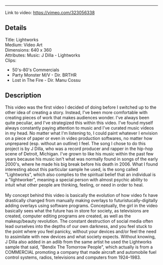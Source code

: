 -----

Link to video: https://vimeo.com/323056338

## Details

Title: Lightworks <br>
Medium: Video Art<br>
Dimensions: 640 x 360 <br>
Attributes: Music: J Dilla - Lightworks<br>
Clips: 
* 50's-80's Commercials<br>
* Party Monster M/V - Dir. BRTHR <br>
* Lost in The Fire - Dir. Manu Cossu <br>
## Description
This video was the first video I decided of doing before I switched up to the other idea of creating a story. Instead, I've been more comfortable with creating pieces of work that makes audiences wonder. I've always been quite peculiar, and I've strategized this within this video. I've found myself always constantly paying attention to music and I've curated music videos in my head. No matter what I'm listening to, I could paint whatever I envision on a piece of paper or even in video production softwares, no matter how unprepared (esp. without an outline) I feel. The song I chose to do this project is by J Dilla, who was a record producer and rapper in the hip-hop scene of Detroit, Michigan. I've grown to like his music within the past few years because his music isn't what was normally found in songs of the early 2000's, where he made his big break before his death in 2006. What I found interesting about this particular sample he used, is the song called "Lightworks", which also complies to the spiritual belief that an individual is a "lightworker", meaning a special person with almost psychic ability to intuit what other people are thinking, feeling, or need in order to heal.<br>
<br> My concept behind this video is basically the evolution of how video fx have drastically changed from manually making overlays to futuristucally-digitally adding overlays using software programs. Conceptually, the girl in the video basically sees what the future has in store for society, as televisions are created, computer editing programs are created, as well as the makeup/beauty revolution. The constant destruction of social media often lead ourselves into the depths of our own darkness, and you feel stuck to the point where you feel panicky, without your devices and/or feel the need to assimilate with new devices and what society expects. Without knowing, J Dilla also added in an adlib from the same artist he used the Lightworks sample that said, "Bendix The Tomorrow People", which actually is from a COMMERCIAL promoting a company that made aircraft and automobile fuel control systems, radios, televisions and computers from 1924–1983.<br>

